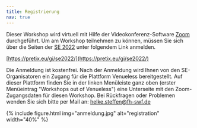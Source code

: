 ```yaml
---
title: Registrierung
nav: true
---
```


Dieser Workshop wird virtuell mit Hilfe der Videokonferenz-Software [Zoom](https://zoom.us/download) durchgeführt. Um am Workshop teilnehmen zu können, müssen Sie sich über die Seiten der [SE 2022](https://www.se-2022.de/) unter folgendem Link anmelden.

[https://pretix.eu/gi/se2022/](https://pretix.eu/gi/se2022/)

Die Anmeldung ist kostenfrei. Nach der Anmeldung wird Ihnen von den SE-Organisatoren ein Zugang für die Plattform Venueless bereitgestellt. Auf dieser Plattform finden Sie in der linken Menüleiste ganz oben (erster Menüeintrag "Workshops out of Venueless") eine Unterseite mit den Zoom-Zugangsdaten für diesen Workshop. Bei Rückfragen oder Problemen wenden Sie sich bitte per Mail an: helke.steffen@fh-swf.de

{% include figure.html img="anmeldung.jpg" alt="registration" width="40%" %}
